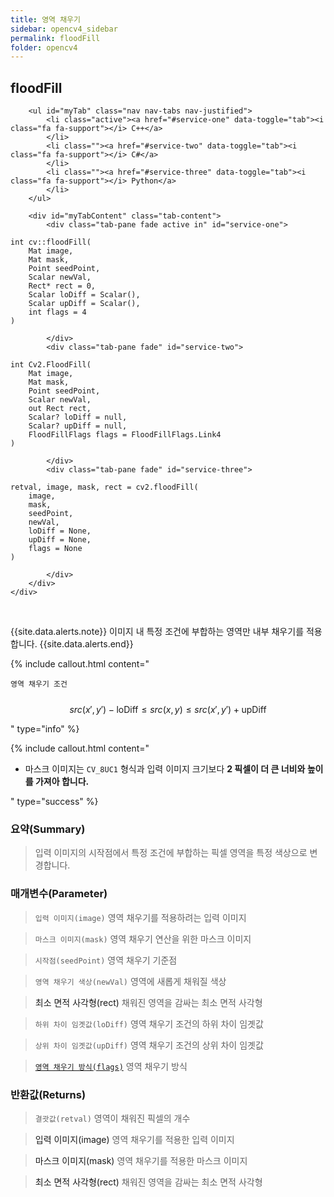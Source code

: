 ```yaml
---
title: 영역 채우기
sidebar: opencv4_sidebar
permalink: floodFill
folder: opencv4
---
```


<div class="row">
    <div class="col-lg-12">
        <h2 class="page-header">floodFill</h2>
    </div>
    <div class="col-lg-12">

        <ul id="myTab" class="nav nav-tabs nav-justified">
            <li class="active"><a href="#service-one" data-toggle="tab"><i class="fa fa-support"></i> C++</a>
            </li>
            <li class=""><a href="#service-two" data-toggle="tab"><i class="fa fa-support"></i> C#</a>
            </li>
            <li class=""><a href="#service-three" data-toggle="tab"><i class="fa fa-support"></i> Python</a>
            </li>
        </ul>

        <div id="myTabContent" class="tab-content">
            <div class="tab-pane fade active in" id="service-one">
<pre class="prettyprint"><code class="language-cpp">int cv::floodFill(
    Mat image,
    Mat mask,
    Point seedPoint,
    Scalar newVal,
    Rect* rect = 0,
    Scalar loDiff = Scalar(),
    Scalar upDiff = Scalar(),
    int flags = 4
)</code></pre>
            </div>
            <div class="tab-pane fade" id="service-two">
<pre class="prettyprint"><code class="language-cs">int Cv2.FloodFill(
    Mat image,
    Mat mask,
    Point seedPoint,
    Scalar newVal,
    out Rect rect,
    Scalar? loDiff = null,
    Scalar? upDiff = null,
    FloodFillFlags flags = FloodFillFlags.Link4
)</code></pre>
            </div>
            <div class="tab-pane fade" id="service-three">
<pre class="prettyprint"><code class="language-py">retval, image, mask, rect = cv2.floodFill(
    image,
    mask,
    seedPoint,
    newVal,
    loDiff = None,
    upDiff = None,
    flags = None
)</code></pre>
            </div>
        </div>
    </div>
</div>

<br>

{{site.data.alerts.note}}
이미지 내 특정 조건에 부합하는 영역만 내부 채우기를 적용합니다.
{{site.data.alerts.end}}

{% include callout.html content="

`영역 채우기 조건`
<br><br>
$$ src(x', y') - \text{loDiff} \leq src(x, y) \leq src(x', y') + \text{upDiff} $$

" type="info" %}

{% include callout.html content="

- 마스크 이미지는 `CV_8UC1` 형식과 입력 이미지 크기보다 **2 픽셀이 더 큰 너비와 높이를 가져아 합니다.**

" type="success" %}

### 요약(Summary)

> 입력 이미지의 시작점에서 특정 조건에 부합하는 픽셀 영역을 특정 색상으로 변경합니다.

### 매개변수(Parameter)

> `입력 이미지(image)` 영역 채우기를 적용하려는 입력 이미지

> `마스크 이미지(mask)` 영역 채우기 연산을 위한 마스크 이미지

> `시작점(seedPoint)` 영역 채우기 기준점

> `영역 채우기 색상(newVal)` 영역에 새롭게 채워질 색상

> <a data-toggle="tooltip" data-original-title="{{site.data.glossary.only_C_CS}}">최소 면적 사각형(rect)</a> 채워진 영역을 감싸는 최소 면적 사각형

> `하위 차이 임곗값(loDiff)` 영역 채우기 조건의 하위 차이 임곗값

> `상위 차이 임곗값(upDiff)` 영역 채우기 조건의 상위 차이 임곗값

> [`영역 채우기 방식(flags)`](FloodFillFlags) 영역 채우기 방식

### 반환값(Returns)

> `결괏값(retval)` 영역이 채워진 픽셀의 개수

> <a data-toggle="tooltip" data-original-title="{{site.data.glossary.only_Python}}">입력 이미지(image)</a> 영역 채우기를 적용한 입력 이미지

> <a data-toggle="tooltip" data-original-title="{{site.data.glossary.only_Python}}">마스크 이미지(mask)</a> 영역 채우기를 적용한 마스크 이미지

> <a data-toggle="tooltip" data-original-title="{{site.data.glossary.only_Python}}">최소 면적 사각형(rect)</a> 채워진 영역을 감싸는 최소 면적 사각형